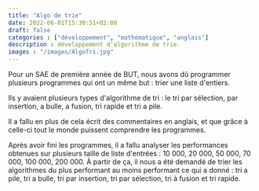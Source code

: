 ```yaml
---
title: "Algo de trie"
date: 2022-06-01T15:30:51+02:00
draft: false
categories : ["développement", "mathématique", "anglais"]
description : développement d'algorithme de trie.
images : "/images/AlgoTri.jpg"
---
```




Pour un SAE de première année de BUT, nous avons dû programmer plusieurs programmes qui ont un même but : trier une liste d'entiers.

Ils y avaient plusieurs types d'algorithme de tri : le tri par sélection, par insertion, a bulle, a fusion, tri rapide et tri a pile.

Il a fallu en plus de cela écrit des commentaires en anglais, et que grâce à celle-ci tout le monde puissent comprendre les programmes.

Après avoir fini les programmes, il a fallu analyser les performances obtenues sur plusieurs taille de liste d'entrées : 10 000, 20 000, 50 000, 70 000, 100 000, 200 000.
À partir de ça, il nous a été demandé de trier les algorithmes du plus performant au moins performant ce qui a donné : tri a pile, tri a bulle, tri par insertion, tri par sélection, tri à fusion et tri rapide.



